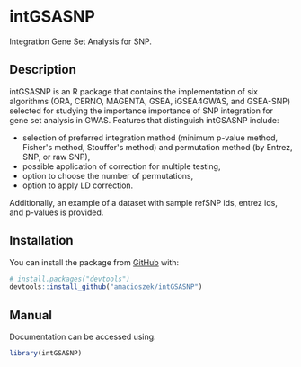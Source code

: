 # intGSASNP
Integration Gene Set Analysis for SNP.

## Description

intGSASNP is an R package that contains the implementation of six algorithms (ORA, CERNO, MAGENTA, GSEA, iGSEA4GWAS, and GSEA-SNP) selected for studying the importance importance of SNP integration for gene set analysis in GWAS. Features that distinguish intGSASNP include: 
- selection of preferred integration method (minimum p-value method, Fisher's method, Stouffer's method) and permutation method (by Entrez, SNP, or raw SNP),
- possible application of correction for multiple testing,
- option to choose the number of permutations,
- option to apply LD correction.

Additionally, an example of a dataset with sample refSNP ids, entrez ids, and p-values is provided.

## Installation

You can install the package from [GitHub](https://github.com/) with:
``` r
# install.packages("devtools")
devtools::install_github("amacioszek/intGSASNP")
```

## Manual

Documentation can be accessed using:

``` r
library(intGSASNP)
```
